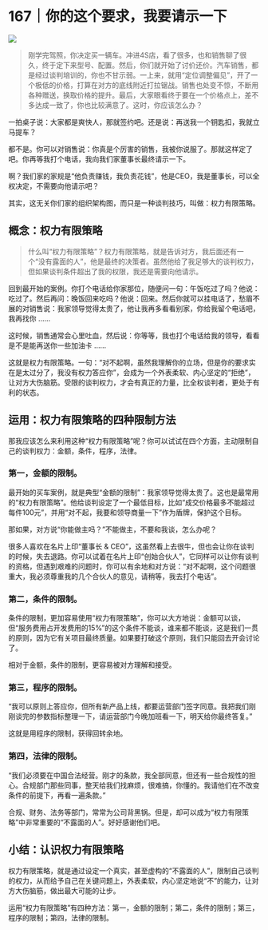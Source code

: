 # 167｜你的这个要求，我要请示一下

![](../img/7585ea30c17efcae1beddd5ca6979df7.jpg)

> 刚学完驾照，你决定买一辆车。冲进4S店，看了很多，也和销售聊了很久，终于定下来型号、配置。然后，你们就开始了讨价还价。汽车销售，都是经过谈判培训的，你也不甘示弱。一上来，就用“定位调整偏见”，开了一个极低的价格，打算在对方的底线附近打拉锯战。销售也处变不惊，不断用各种赠送，换取价格的提升。最后，大家眼看终于要在一个价格点上，差不多达成一致了，你也比较满意了。这时，你应该怎么办？

一拍桌子说：大家都是爽快人，那就签约吧。还是说：再送我一个钥匙扣，我就立马提车？

都不是。你可以对销售说：你真是个厉害的销售，我被你说服了。那就这样定了吧。你再等我打个电话，我向我们家董事长最终请示一下。

啊？我们家的家规是“他负责赚钱，我负责花钱”，他是CEO，我是董事长，可以全权决定，不需要向他请示吧？

其实，这无关你们家的组织架构图，而只是一种谈判技巧，叫做：权力有限策略。

## 概念：权力有限策略

> 什么叫“权力有限策略”？权力有限策略，就是告诉对方，我后面还有一个“没有露面的人”，他是最终的决策者。虽然他给了我足够大的谈判权力，但如果谈判条件超出了我的权限，我还是需要向他请示。

回到最开始的案例。你打个电话给你家那位，随便问一句：午饭吃过了吗？他说：吃过了。然后再问：晚饭回来吃吗？他说：回来。然后你就可以挂电话了，愁眉不展的对销售说：我家领导觉得太贵了，他让我再多看看别家，你给我留个电话吧，我再找你 ……

这时候，销售通常会心里吐血，然后说：你等等，我也打个电话给我的领导，看看是不是能再送你一些加油卡 ……

这就是权力有限策略。一句：“对不起啊，虽然我理解你的立场，但是你的要求实在是太过分了，我没有权力答应你”，会成为一个外表柔软、内心坚定的“拒绝”，让对方大伤脑筋。受限的谈判权力，才会有真正的力量，比全权谈判者，更处于有利的状态。

## 运用：权力有限策略的四种限制方法

那我应该怎么来利用这种“权力有限策略”呢？你可以试试在四个方面，主动限制自己的谈判权力：金额，条件，程序，法律。

### 第一，金额的限制。

最开始的买车案例，就是典型“金额的限制”：我家领导觉得太贵了。这也是最常用的“权力有限策略”。他给谈判设定了一个最低目标，比如“成交价格最多不能超过每件100元”，并用“对不起，我要和领导商量一下”作为盾牌，保护这个目标。

那如果，对方说“你能做主吗？”不能做主，不要和我谈，怎么办呢？

很多人喜欢在名片上印“董事长 & CEO”，这虽然看上去很牛，但也会让你在谈判的时候，失去退路。你可以试着在名片上印“创始合伙人”，它同样可以让你有谈判的资格，但遇到艰难的问题时，你可以有余地和对方说：“对不起啊，这个问题很重大，我必须尊重我的几个合伙人的意见，请稍等，我去打个电话”。

### 第二，条件的限制。

条件的限制，更加容易使用“权力有限策略”，你可以大方地说：金额可以谈，但“服务费用占开发费用的15%”的这个条件不能谈，谁来都不能谈，这是我们一贯的原则，因为它有关项目最终质量。如果要打破这个原则，我们只能回去开会讨论了。

相对于金额，条件的限制，更容易被对方理解和接受。

### 第三，程序的限制。

“我可以原则上答应你，但所有新产品上线，都要运营部门签字同意。我把我们刚刚谈完的参数指标整理一下，请运营部门今晚加班看一下，明天给你最终答复。”

这就是用程序的限制，获得回转余地。

### 第四，法律的限制。

“我们必须要在中国合法经营。刚才的条款，我全部同意，但还有一些合规性的担心。合规部门那些同事，整天给我们找麻烦，很难搞，你懂的。我请他们在不改变条件的前提下，再看一遍条款。”

合规、财务、法务等部门，常常为公司背黑锅。但是，却可以成为“权力有限策略”中非常重要的“不露面的人”。好好感谢他们吧。

## 小结：认识权力有限策略

权力有限策略，就是通过设定一个真实，甚至虚构的“不露面的人”，限制自己谈判的权力，从而给予自己在关键问题上，外表柔软，内心坚定地说“不”的能力，让对方大伤脑筋，做出最大可能的让步。

运用“权力有限策略”有四种方法：第一，金额的限制；第二，条件的限制；第三，程序的限制；第四，法律的限制。